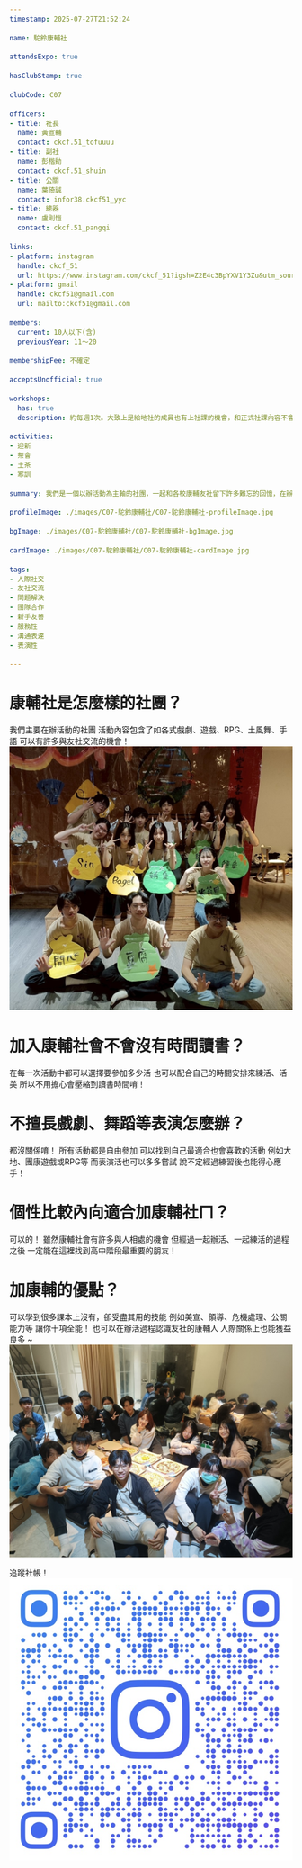 ```yaml
---
timestamp: 2025-07-27T21:52:24

name: 駝鈴康輔社

attendsExpo: true

hasClubStamp: true

clubCode: C07

officers:
- title: 社長
  name: 黃宣輔
  contact: ckcf.51_tofuuuu
- title: 副社
  name: 彭楷勛
  contact: ckcf.51_shuin
- title: 公關
  name: 葉倚誠
  contact: infor38.ckcf51_yyc
- title: 總器
  name: 盧則愷
  contact: ckcf.51_pangqi

links:
- platform: instagram
  handle: ckcf_51
  url: https://www.instagram.com/ckcf_51?igsh=Z2E4c3BpYXV1Y3Zu&utm_source=qr
- platform: gmail
  handle: ckcf51@gmail.com
  url: mailto:ckcf51@gmail.com

members:
  current: 10人以下(含)
  previousYear: 11～20

membershipFee: 不確定

acceptsUnofficial: true

workshops:
  has: true
  description: 約每週1次。大致上是給地社的成員也有上社課的機會，和正式社課內容不會差太多；有時也有針對某類型表演更深入的介紹（例如：正經劇、手語等等）

activities:
- 迎新
- 茶會
- 土茶
- 寒訓

summary: 我們是一個以辦活動為主軸的社團，一起和各校康輔友社留下許多難忘的回憶，在辦活、練活的過程中也會和友校建立深厚的友情，加入我們絕對是讓你高中生活更加充實最好的選擇！

profileImage: ./images/C07-駝鈴康輔社/C07-駝鈴康輔社-profileImage.jpg

bgImage: ./images/C07-駝鈴康輔社/C07-駝鈴康輔社-bgImage.jpg

cardImage: ./images/C07-駝鈴康輔社/C07-駝鈴康輔社-cardImage.jpg

tags:
- 人際社交
- 友社交流
- 問題解決
- 團隊合作
- 新手友善
- 服務性
- 溝通表達
- 表演性

---
```


# 康輔社是怎麼樣的社團？
我們主要在辦活動的社團
活動內容包含了如各式戲劇、遊戲、RPG、土風舞、手語
可以有許多與友社交流的機會！
![照片1](./images/C07-駝鈴康輔社/C07-駝鈴康輔社-content-0.jpg)

# 加入康輔社會不會沒有時間讀書？
在每一次活動中都可以選擇要參加多少活
也可以配合自己的時間安排來練活、活美
所以不用擔心會壓縮到讀書時間唷！

# 不擅長戲劇、舞蹈等表演怎麼辦？
都沒關係唷！
所有活動都是自由參加
可以找到自己最適合也會喜歡的活動
例如大地、團康遊戲或RPG等
而表演活也可以多多嘗試
說不定經過練習後也能得心應手！

# 個性比較內向適合加康輔社ㄇ？
可以的！
雖然康輔社會有許多與人相處的機會
但經過一起辦活、一起練活的過程之後
一定能在這裡找到高中階段最重要的朋友！

# 加康輔的優點？
可以學到很多課本上沒有，卻受盡其用的技能
例如美宣、領導、危機處理、公關能力等
讓你十項全能！
也可以在辦活過程認識友社的康輔人
人際關係上也能獲益良多 ~
![照片2](./images/C07-駝鈴康輔社/C07-駝鈴康輔社-content-1.jpg)

追蹤社帳！
![照片3](./images/C07-駝鈴康輔社/C07-駝鈴康輔社-content-2.jpg)


